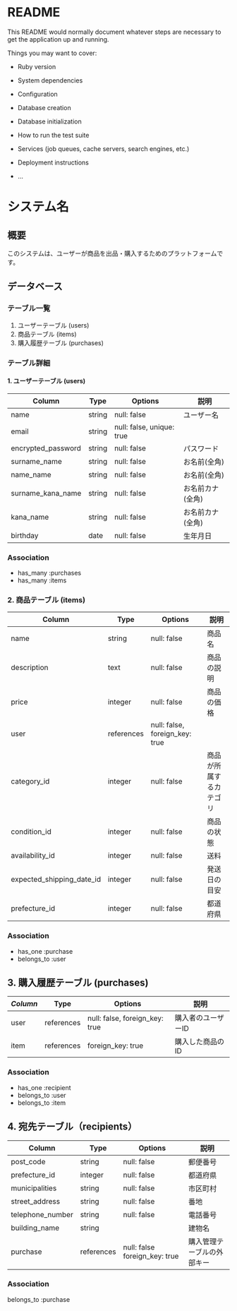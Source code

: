 # README

This README would normally document whatever steps are necessary to get the
application up and running.

Things you may want to cover:

* Ruby version

* System dependencies

* Configuration

* Database creation

* Database initialization

* How to run the test suite

* Services (job queues, cache servers, search engines, etc.)

* Deployment instructions

* ...
# システム名

## 概要
このシステムは、ユーザーが商品を出品・購入するためのプラットフォームです。

## データベース

### テーブル一覧

1. ユーザーテーブル (users)
2. 商品テーブル (items)
3. 購入履歴テーブル (purchases)

### テーブル詳細

#### 1. ユーザーテーブル (users)

| Column      | Type   | Options     | 説明                 |
|------------|-----------|----------|---------------------|
|name| string   | null: false | ユーザー名              |
|email| string   | null: false, unique: true | 
|encrypted_password| string   | null: false | パスワード   |
|surname_name| string | null: false  | お名前(全角)         |
|name_name| string  |null: false  | お名前(全角)         |
|surname_kana_name|  string | null: false  |  お名前カナ(全角)     |
|kana_name|  string | null: false  |  お名前カナ(全角)     |
|birthday| date     | null: false | 生年月日             |

### Association
- has_many :purchases
- has_many :items

### 2. 商品テーブル (items)

| Column      | Type   | Options     | 説明                |
|---------------|-----------|----------|--------------------|
|name| string   | null: false | 商品名              |
|description| text | null: false | 商品の説明           |
|price| integer   | null: false | 商品の価格           |
|user| references   | null: false, foreign_key: true | 
|category_id| integer   | null: false | 商品が所属するカテゴリ |
|condition_id| integer    | null: false | 商品の状態     |
|availability_id| integer   | null: false | 送料          |
|expected_shipping_date_id| integer  | null: false | 発送日の目安         |
|prefecture_id| integer |null: false | 都道府県 |

### Association
- has_one :purchase
- belongs_to :user


## 3. 購入履歴テーブル (purchases)

|_Column_| Type   | Options     | 説明                  |
|----------------|-----------|----------|----------------------|
|user| references   | null: false, foreign_key: true | 購入者のユーザーID      |
|item| references   | foreign_key: true  | 購入した商品のID        |


### Association
- has_one :recipient
- belongs_to :user
- belongs_to :item

## 4. 宛先テーブル（recipients）

| Column      | Type   | Options     | 説明                  |
|----------------|-----------|----------|----------------------|
|post_code| string |null: false | 郵便番号 |
|prefecture_id| integer |null: false | 都道府県 |
|municipalities| string |null: false | 市区町村 |
|street_address| string | null: false | 番地 |
|telephone_number| string | null: false | 電話番号 |
|building_name| string |  | 建物名 |
|purchase| references | null: false foreign_key: true| 購入管理テーブルの外部キー |

### Association
belongs_to :purchase
